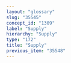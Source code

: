 ```yaml
---
layout: "glossary"
slug: "35545"
concept_id: "1309"
label: "Supply"
hierarchy: "Supply"
type: "172"
title: "Supply"
previous_item: "35548"
---
```

